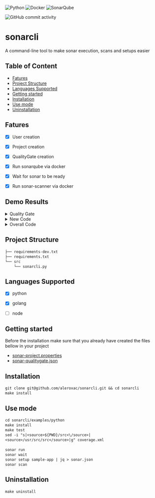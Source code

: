 ![Python](https://img.shields.io/badge/Python-3776AB?style=for-the-badge&logo=python&logoColor=white)
![Docker](https://img.shields.io/badge/docker-%230db7ed.svg?style=for-the-badge&logo=docker&logoColor=white)
![SonarQube](https://img.shields.io/badge/SonarQube-red?style=for-the-badge&logo=sonarqube&logoColor=ffffff)

![GitHub commit activity](https://img.shields.io/github/commit-activity/w/aleroxac/sonar)


# sonarcli
A command-line tool to make sonar execution, scans and setups easier



## Table of Content
* [Fatures](#fatures)
* [Project Structure](#project-structure)
* [Languages Supported](#languages-supported)
* [Getting started](#getting-started)
* [Installation](#installation)
* [Use mode](#use-mode)
* [Uninstallation](#uninstallation)



## Fatures
- [x] User creation
- [x] Project creation
- [x] QualityGate creation
- [x] Run sonarqube via docker
- [x] Wait for sonar to be ready
- [x] Run sonar-scanner via docker


## Demo Results
<details>
  <summary>Quality Gate</summary>

![qualitygate](assets/qualitygate.png)
</details>

<details>
  <summary>New Code</summary>

![new-code](assets/project-overview-newcode.png)
</details>


<details>
  <summary>Overall Code</summary>

![overall-code](assets/project-overview-overallcode.png)
</details>



## Project Structure
```
├── requirements-dev.txt
├── requirements.txt
└── src
    └── sonarcli.py
```



## Languages Supported
- [x] python
- [x] golang
- [ ] node



## Getting started
Before the installation make sure that you already have created the files bellow in your project
- [sonar-project.properties](example/sonar-project.properties)
- [sonar-qualitygate.json](example/sonar-qualitygate.json)



## Installation
``` shell
git clone git@github.com/aleroxac/sonarcli.git && cd sonarcli
make install
```



## Use mode
``` shell
cd sonarcli/examples/python
make install
make test
sed -i "s|<source>${PWD}/src<\/source>|<source>/usr/src/src</source>|g" coverage.xml

sonar run
sonar wait
sonar setup sample-app | jq > sonar.json
sonar scan
```



## Uninstallation
``` shell
make uninstall
```
